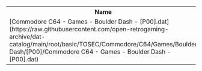 <table>
<tr><th>Name</th><th>Size</th></tr>
<tr><td>
[Commodore C64 - Games - Boulder Dash - [P00].dat](https://raw.githubusercontent.com/open-retrogaming-archive/dat-catalog/main/root/basic/TOSEC/Commodore/C64/Games/Boulder Dash/[P00]/Commodore C64 - Games - Boulder Dash - [P00].dat)
</td><td>27850</td></tr>
</table>
